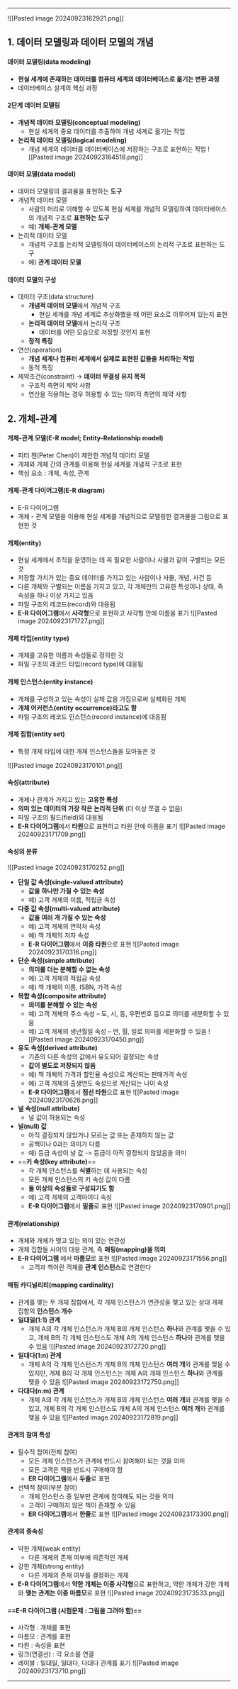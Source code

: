 
---
![[Pasted image 20240923162921.png]]

## 1. 데이터 모델링과 데이터 모델의 개념
#### 데이터 모델링(data modeling)
- **현실 세계에 존재하는 데이터를 컴퓨터 세계의 데이터베이스로 옮기는 변환 과정** 
- 데이터베이스 설계의 핵심 과정
#### 2단계 데이터 모델링
- **개념적 데이터 모델링(conceptual modeling)** 
	- 현실 세계의 중요 데이터를 추출하여 개념 세계로 옮기는 작업 
- **논리적 데이터 모델링(logical modeling)** 
	- 개념 세계의 데이터를 데이터베이스에 저장하는 구조로 표현하는 작업
![[Pasted image 20240923164518.png]]

#### 데이터 모델(data model)
- 데이터 모델링의 결과물을 표현하는 **도구** 
- 개념적 데이터 모델 
	- 사람의 머리로 이해할 수 있도록 현실 세계를 개념적 모델링하여 데이터베이스의 개념적 구조로 **표현하는 도구**
	- 예) **개체-관계 모델** 
- 논리적 데이터 모델 
	- 개념적 구조를 논리적 모델링하여 데이터베이스의 논리적 구조로 표현하는 도구 
	- 예) **관계 데이터 모델**
#### 데이터 모델의 구성
- 데이터 구조(data structure) 
	- **개념적 데이터 모델**에서 개념적 구조 
		- 현실 세계를 개념 세계로 추상화했을 때 어떤 요소로 이루어져 있는지 표현
	- **논리적 데이터 모델**에서 논리적 구조 
		- 데이터를 어떤 모습으로 저장할 것인지 표현 
	- **정적 특징** 
- 연산(operation) 
	- **개념 세계나 컴퓨터 세계에서 실제로 표현된 값들을 처리하는 작업** 
	- 동적 특징 
- 제약조건(constraint) → **데이터 무결성 유지 목적** 
	- 구조적 측면의 제약 사항 
	- 연산을 적용하는 경우 허용할 수 있는 의미적 측면의 제약 사항
## 2. 개체-관계 
#### 개체-관계 모델(E-R model; Entity-Relationship model)
- 피터 첸(Peter Chen)이 제안한 개념적 데이터 모델 
- 개체와 개체 간의 관계를 이용해 현실 세계를 개념적 구조로 표현 
- 핵심 요소 : 개체, 속성, 관계

#### 개체-관계 다이어그램(E-R diagram)
- E-R 다이어그램 
- 개체 - 관계 모델을 이용해 현실 세계를 개념적으로 모델링한 결과물을 그림으로 표현한 것

#### 개체(entity)
- 현실 세계에서 조직을 운영하는 데 꼭 필요한 사람이나 사물과 같이 구별되는 모든 것 
- 저장할 가치가 있는 중요 데이터를 가지고 있는 사람이나 사물, 개념, 사건 등 
- 다른 개체와 구별되는 이름을 가지고 있고, 각 개체만의 고유한 특성이나 상태, 즉 속성을 하나 이상 가지고 있음
- 파일 구조의 레코드(record)와 대응됨
- **E-R 다이어그램**에서 **사각형**으로 표현하고 사각형 안에 이름을 표기
	![[Pasted image 20240923171727.png]]
#### 개체 타입(entity type)
- 개체를 고유한 이름과 속성들로 정의한 것 
- 파일 구조의 레코드 타입(record type)에 대응됨
#### 개체 인스턴스(entity instance)
- 개체를 구성하고 있는 속성이 실제 값을 가짐으로써 실체화된 개체 
- **개체 어커런스(entity occurrence)라고도 함** 
- 파일 구조의 레코드 인스턴스(record instance)에 대응됨
#### 개체 집합(entity set)
- 특정 개체 타입에 대한 개체 인스턴스들을 모아놓은 것

![[Pasted image 20240923170101.png]]

#### 속성(attribute)
- 개체나 관계가 가지고 있는 **고유한 특성** 
- **의미 있는 데이터의 가장 작은 논리적 단위** (더 이상 쪼갤 수 없음)
- 파일 구조의 필드(field)와 대응됨
- **E-R 다이어그램**에서 **타원**으로 표현하고 타원 안에 이름을 표기
	![[Pasted image 20240923171709.png]]
	
#### 속성의 분류

![[Pasted image 20240923170252.png]]
- **단일 값 속성(single-valued attribute)**
	- **값을 하나만 가질 수 있는 속성** 
	- 예) 고객 개체의 이름, 적립금 속성 
- **다중 값 속성(multi-valued attribute)** 
	- **값을 여러 개 가질 수 있는 속성** 
	- 예) 고객 개체의 연락처 속성 
	- 예) 책 개체의 저자 속성
	- **E-R 다이어그램**에서 **이중 타원**으로 표현
	![[Pasted image 20240923170316.png]]
- **단순 속성(simple attribute)** 
	- **의미를 더는 분해할 수 없는 속성** 
	- 예) 고객 개체의 적립금 속성 
	- 예) 책 개체의 이름, ISBN, 가격 속성 
- **복합 속성(composite attribute)** 
	- **의미를 분해할 수 있는 속성** 
	- 예) 고객 개체의 주소 속성 – 도, 시, 동, 우편번호 등으로 의미를 세분화할 수 있음
	- 예) 고객 개체의 생년월일 속성 – 연, 월, 일로 의미를 세분화할 수 있음
	![[Pasted image 20240923170450.png]]
- **유도 속성(derived attribute)**
	- 기존의 다른 속성의 값에서 유도되어 결정되는 속성 
	- **값이 별도로 저장되지 않음**
	- 예) 책 개체의 가격과 할인율 속성으로 계산되는 판매가격 속성 
	- 예) 고객 개체의 출생연도 속성으로 계산되는 나이 속성 
	- **E-R 다이어그램**에서 **점선 타원**으로 표현
	![[Pasted image 20240923170626.png]]
- **널 속성(null attribute)**
	- 널 값이 허용되는 속성
- **널(null) 값**
	- 아직 결정되지 않았거나 모르는 값 또는 존재하지 않는 값 
	- 공백이나 0과는 의미가 다름 
	- 예) 등급 속성이 널 값 -> 등급이 아직 결정되지 않았음을 의미
- ==**키 속성(key attribute)**==
	- 각 개체 인스턴스를 **식별**하는 데 사용되는 속성
	- 모든 개체 인스턴스의 키 속성 값이 다름 
	- **둘 이상의 속성들로 구성되기도 함** 
	- 예) 고객 개체의 고객아이디 속성 
	- **E-R 다이어그램**에서 **밑줄**로 표현
	![[Pasted image 20240923170901.png]]

#### 관계(relationship)
- 개체와 개체가 맺고 있는 의미 있는 연관성 
- 개체 집합들 사이의 대응 관계, 즉 **매핑(mapping)을 의미** 
- **E-R 다이어그램** 에서 **마름모**로 표현
	![[Pasted image 20240923171556.png]]
	- 고객과 책이란 객체를 **관계 인스턴스**로 연결한다

#### 매핑 카디널리티(mapping cardinality)
- 관계를 맺는 두 개체 집합에서, 각 개체 인스턴스가 연관성을 맺고 있는 상대 개체 집합의 **인스턴스 개수**
- **일대일(1:1) 관계**
	- 개체 A의 각 개체 인스턴스가 개체 B의 개체 인스턴스 **하나**와 관계를 맺을 수 있고, 개체 B의 각 개체 인스턴스도 개체 A의 개체 인스턴스 **하나**와 관계를 맺을 수 있음
		![[Pasted image 20240923172720.png]]
- **일대다(1:n) 관계** 
	- 개체 A의 각 개체 인스턴스가 개체 B의 개체 인스턴스 **여러 개**와 관계를 맺을 수 있지만, 개체 B의 각 개체 인스턴스는 개체 A의 개체 인스턴스 **하나**와 관계를 맺을 수 있음
		![[Pasted image 20240923172750.png]]
- **다대다(n:m) 관계**
	- 개체 A의 각 개체 인스턴스가 개체 B의 개체 인스턴스 **여러 개**와 관계를 맺을 수 있고, 개체 B의 각 개체 인스턴스도 개체 A의 개체 인스턴스 **여러 개**와 관계를 맺을 수 있음
		![[Pasted image 20240923172819.png]]

#### 관계의 참여 특성
- 필수적 참여(전체 참여) 
	- 모든 개체 인스턴스가 관계에 반드시 참여해야 되는 것을 의미
	- 모든 고객은 책을 반드시 구매해야 함
	- **ER 다이어그램**에서 **두줄**로 표현
- 선택적 참여(부분 참여) 
	- 개체 인스턴스 중 일부만 관계에 참여해도 되는 것을 의미
	- 고객이 구매하지 않은 책이 존재할 수 있음
	- **ER 다이어그램**에서 **한줄**로 표현
	![[Pasted image 20240923173300.png]]

#### 관계의 종속성
- 약한 개체(weak entity) 
	- 다른 개체의 존재 여부에 의존적인 개체 
- 강한 개체(strong entity) 
	- 다른 개체의 존재 여부를 결정하는 개체
- **E-R 다이어그램**에서 **약한 개체는 이중 사각형**으로 표현하고, 약한 개체가 강한 개체와 **맺는 관계는 이중 마름모**로 표현
	![[Pasted image 20240923173533.png]]

#### ==E-R 다이어그램 (시험문제 : 그림을 그려야 함)==
- 사각형 : 개체를 표현 
- 마름모 : 관계를 표현 
- 타원 : 속성을 표현 
- 링크(연결선) : 각 요소를 연결 
- 레이블 : 일대일, 일대다, 다대다 관계를 표기
![[Pasted image 20240923173710.png]]
---
